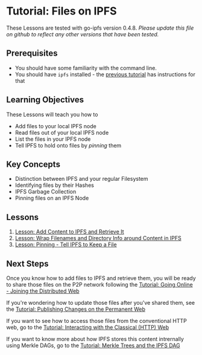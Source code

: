 # Tutorial: Files on IPFS
These Lessons are tested with go-ipfs version 0.4.8. _Please update this file on github to reflect any other versions that have been tested._

## Prerequisites

- You should have some familiarity with the command line.
- You should have `ipfs` installed - the [previous tutorial](../install-ipfs) has instructions for that

## Learning Objectives
These Lessons will teach you how to
* Add files to your local IPFS node
* Read files out of your local IPFS node
* List the files in your IPFS node
* Tell IPFS to hold onto files by _pinning_ them

## Key Concepts
* Distinction between IPFS and your regular Filesystem
* Identifying files by their Hashes
* IPFS Garbage Collection
* Pinning files on an IPFS Node

## Lessons

1. [Lesson: Add Content to IPFS and Retrieve It](/files-on-ipfs/lessons/add-and-retrieve-file-content.md)
2. [Lesson: Wrap Filenames and Directory Info around Content in IPFS](/files-on-ipfs/lessons/add-and-retrieve-file-content.md)
3. [Lesson: Pinning - Tell IPFS to Keep a File](/files-on-ipfs/lessons/pin-files.md)

## Next Steps

Once you know how to add files to IPFS and retrieve them, you will be ready to share those files on the P2P network following the [Tutorial: Going Online - Joining the Distributed Web](/going-online/README.md)

If you're wondering how to update those files after you've shared them, see the [Tutorial: Publishing Changes on the Permanent Web](/publishing-changes/README.md)

If you want to see how to access those files from the conventional HTTP web, go to the [Tutorial: Interacting with the Classical (HTTP) Web](/classical-web/README.md)

If you want to know more about how IPFS stores this content intrernally using Merkle DAGs, go to the [Tutorial: Merkle Trees and the IPFS DAG](/ipfs-dag/README.md)

